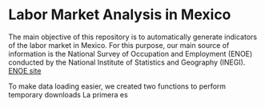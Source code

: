 # Labor Market Analysis in Mexico

The main objective of this repository is to automatically generate indicators of the labor market in Mexico. 
For this purpose, our main source of information is the National Survey of Occupation and Employment (ENOE) conducted by the National Institute of Statistics and Geography (INEGI). 
[ENOE site](https://www.inegi.org.mx/programas/enoe/15ymas/)

To make data loading easier, we created two functions to perform temporary downloads
La primera es 
```r

